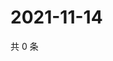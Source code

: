 # 2021-11-14

共 0 条

<!-- BEGIN WEIBO -->
<!-- 最后更新时间 Sun Nov 14 2021 14:13:35 GMT+0800 (China Standard Time) -->

<!-- END WEIBO -->
